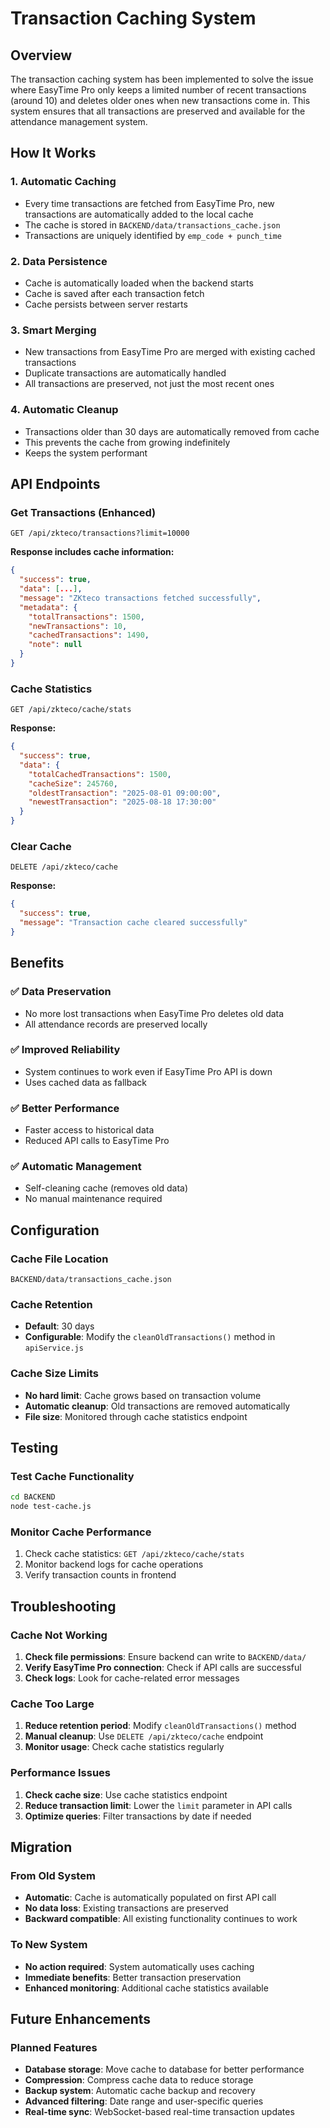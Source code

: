 # Transaction Caching System

## Overview

The transaction caching system has been implemented to solve the issue where EasyTime Pro only keeps a limited number of recent transactions (around 10) and deletes older ones when new transactions come in. This system ensures that all transactions are preserved and available for the attendance management system.

## How It Works

### 1. **Automatic Caching**
- Every time transactions are fetched from EasyTime Pro, new transactions are automatically added to the local cache
- The cache is stored in `BACKEND/data/transactions_cache.json`
- Transactions are uniquely identified by `emp_code + punch_time`

### 2. **Data Persistence**
- Cache is automatically loaded when the backend starts
- Cache is saved after each transaction fetch
- Cache persists between server restarts

### 3. **Smart Merging**
- New transactions from EasyTime Pro are merged with existing cached transactions
- Duplicate transactions are automatically handled
- All transactions are preserved, not just the most recent ones

### 4. **Automatic Cleanup**
- Transactions older than 30 days are automatically removed from cache
- This prevents the cache from growing indefinitely
- Keeps the system performant

## API Endpoints

### Get Transactions (Enhanced)
```
GET /api/zkteco/transactions?limit=10000
```

**Response includes cache information:**
```json
{
  "success": true,
  "data": [...],
  "message": "ZKteco transactions fetched successfully",
  "metadata": {
    "totalTransactions": 1500,
    "newTransactions": 10,
    "cachedTransactions": 1490,
    "note": null
  }
}
```

### Cache Statistics
```
GET /api/zkteco/cache/stats
```

**Response:**
```json
{
  "success": true,
  "data": {
    "totalCachedTransactions": 1500,
    "cacheSize": 245760,
    "oldestTransaction": "2025-08-01 09:00:00",
    "newestTransaction": "2025-08-18 17:30:00"
  }
}
```

### Clear Cache
```
DELETE /api/zkteco/cache
```

**Response:**
```json
{
  "success": true,
  "message": "Transaction cache cleared successfully"
}
```

## Benefits

### ✅ **Data Preservation**
- No more lost transactions when EasyTime Pro deletes old data
- All attendance records are preserved locally

### ✅ **Improved Reliability**
- System continues to work even if EasyTime Pro API is down
- Uses cached data as fallback

### ✅ **Better Performance**
- Faster access to historical data
- Reduced API calls to EasyTime Pro

### ✅ **Automatic Management**
- Self-cleaning cache (removes old data)
- No manual maintenance required

## Configuration

### Cache File Location
```
BACKEND/data/transactions_cache.json
```

### Cache Retention
- **Default**: 30 days
- **Configurable**: Modify the `cleanOldTransactions()` method in `apiService.js`

### Cache Size Limits
- **No hard limit**: Cache grows based on transaction volume
- **Automatic cleanup**: Old transactions are removed automatically
- **File size**: Monitored through cache statistics endpoint

## Testing

### Test Cache Functionality
```bash
cd BACKEND
node test-cache.js
```

### Monitor Cache Performance
1. Check cache statistics: `GET /api/zkteco/cache/stats`
2. Monitor backend logs for cache operations
3. Verify transaction counts in frontend

## Troubleshooting

### Cache Not Working
1. **Check file permissions**: Ensure backend can write to `BACKEND/data/`
2. **Verify EasyTime Pro connection**: Check if API calls are successful
3. **Check logs**: Look for cache-related error messages

### Cache Too Large
1. **Reduce retention period**: Modify `cleanOldTransactions()` method
2. **Manual cleanup**: Use `DELETE /api/zkteco/cache` endpoint
3. **Monitor usage**: Check cache statistics regularly

### Performance Issues
1. **Check cache size**: Use cache statistics endpoint
2. **Reduce transaction limit**: Lower the `limit` parameter in API calls
3. **Optimize queries**: Filter transactions by date if needed

## Migration

### From Old System
- **Automatic**: Cache is automatically populated on first API call
- **No data loss**: Existing transactions are preserved
- **Backward compatible**: All existing functionality continues to work

### To New System
- **No action required**: System automatically uses caching
- **Immediate benefits**: Better transaction preservation
- **Enhanced monitoring**: Additional cache statistics available

## Future Enhancements

### Planned Features
- **Database storage**: Move cache to database for better performance
- **Compression**: Compress cache data to reduce storage
- **Backup system**: Automatic cache backup and recovery
- **Advanced filtering**: Date range and user-specific queries
- **Real-time sync**: WebSocket-based real-time transaction updates
